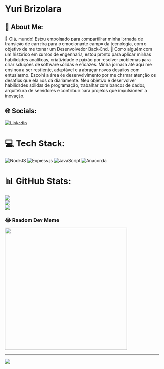 # Yuri Brizolara
## 💫 About Me:
👋 Olá, mundo! Estou empolgado para compartilhar minha jornada de transição de carreira para o emocionante campo da tecnologia, com o objetivo de me tornar um Desenvolvedor Back-End. 💼 Como alguém com um histórico em cursos de engenharia, estou pronto para aplicar minhas habilidades analíticas, criatividade e paixão por resolver problemas para criar soluções de software sólidas e eficazes. Minha jornada até aqui me ensinou a ser resiliente, adaptável e a abraçar novos desafios com entusiasmo. Escolhi a área de desenvolvimento por me chamar atenção os desafios que ela nos dá diariamente. Meu objetivo é desenvolver habilidades sólidas de programação, trabalhar com bancos de dados, arquitetura de servidores e contribuir para projetos que impulsionem a inovação.


## 🌐 Socials:
[![LinkedIn](https://img.shields.io/badge/LinkedIn-%230077B5.svg?logo=linkedin&logoColor=white)](https://linkedin.com/in/www.linkedin.com/in/yuribrizolara) 

# 💻 Tech Stack:
![NodeJS](https://img.shields.io/badge/node.js-6DA55F?style=for-the-badge&logo=node.js&logoColor=white) ![Express.js](https://img.shields.io/badge/express.js-%23404d59.svg?style=for-the-badge&logo=express&logoColor=%2361DAFB) ![JavaScript](https://img.shields.io/badge/javascript-%23323330.svg?style=for-the-badge&logo=javascript&logoColor=%23F7DF1E) ![Anaconda](https://img.shields.io/badge/Anaconda-%2344A833.svg?style=for-the-badge&logo=anaconda&logoColor=white)
# 📊 GitHub Stats:
![](https://github-readme-stats.vercel.app/api?username=YuriBrizolara&theme=radical&hide_border=false&include_all_commits=false&count_private=false)<br/>
![](https://github-readme-streak-stats.herokuapp.com/?user=YuriBrizolara&theme=radical&hide_border=false)<br/>
![](https://github-readme-stats.vercel.app/api/top-langs/?username=YuriBrizolara&theme=radical&hide_border=false&include_all_commits=false&count_private=false&layout=compact)

### 😂 Random Dev Meme
<img src='https://randommeme-five.vercel.app/' style="height: 400px;"/>

---
[![](https://visitcount.itsvg.in/api?id=YuriBrizolara&icon=0&color=0)](https://visitcount.itsvg.in)

<!-- Proudly created with GPRM ( https://gprm.itsvg.in ) -->
